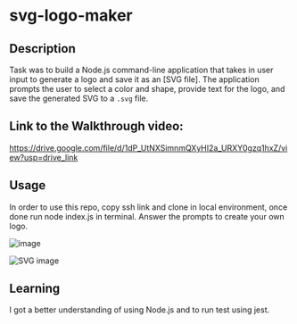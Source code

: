 # svg-logo-maker

## Description
Task was to build a Node.js command-line application that takes in user input to generate a logo and save it as an [SVG file]. The application prompts the user to select a color and shape, provide text for the logo, and save the generated SVG to a `.svg` file.

## Link to the Walkthrough video:

https://drive.google.com/file/d/1dP_UtNXSimnmQXyHI2a_URXY0gzq1hxZ/view?usp=drive_link

## Usage

In order to use this repo, copy ssh link and clone in local environment, once done run node index.js in terminal. Answer the prompts to create your own logo.


![image](https://github.com/pra18apr/svg-logo-maker/assets/130611291/9c7efde7-bb3f-4318-9532-73dc51103378)


![SVG image](https://github.com/pra18apr/svg-logo-maker/assets/130611291/acfeb4f8-a23f-4854-bfb9-5873cc9dd20d)

## Learning

I got a better understanding of using Node.js and to run test using jest.
